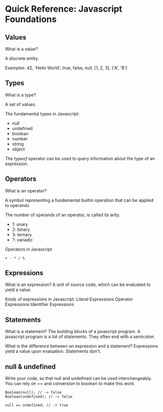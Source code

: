 # Quick Reference: Javascript Foundations

## Values

What is a value?

A discrete entity.

Examples: 42, 'Hello World', true, false, null, [1, 2, 3], {'A', 'B'}

## Types

What is a type?

A set of values.

The fundamental types in Javascript:

- null
- undefined
- boolean
- number
- string
- object

The _typeof_ operator can be used to query information about the type of an expression.

## Operators

What is an operator?

A symbol representing a fundamental builtin operation that can be applied to operands

The number of operands of an operator, is called its arity.

- 1: unary
- 2: binary
- 3: ternary
- ?: variadic

Operators in Javascript
```
+ - * / %
```

## Expressions

What is an expression?
A unit of source code, which can be evaluated to yield a value.

Kinds of expressions in Javascript:
Literal Expressions
Operator Expressions
Identifier Expressions

## Statements

What is a statement?
The building blocks of a javascript program. A javascript program is a list of statements.
They often end with a semicolon.

What is the difference between an expression and a statement?
Expressions yield a value upon evaluation. Statements don't.


## null & undefined

Write your code, so that null and undefined can be used interchangeably.
You can rely on == and conversion to boolean to make this work.
```
Boolean(null); // -> false
Boolean(undefined); // -> false

null == undefined; // -> true
```